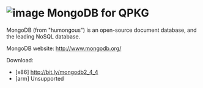 ![image](https://github.com/yutin1987/QPKG-MongoDB/raw/master/icon/mongodb_80.gif)
MongoDB for QPKG
=========
MongoDB (from "humongous") is an open-source document database, and the leading NoSQL database.

MongoDB website: http://www.mongodb.org/

Download:
- [x86] http://bit.ly/mongodb2_4_4
- [arm] Unsupported
